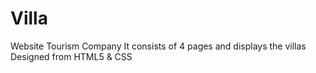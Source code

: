 # Villa
Website  Tourism Company It consists of 4 pages and displays the villas Designed from HTML5 &amp; CSS
